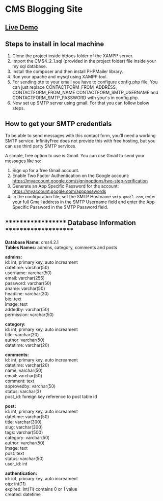 # CMS Blogging Site

## [Live Demo](https://blogging.lovestoblog.com/)

## Steps to install in local machine

1. Clone the project inside htdocs folder of the XAMPP server.
2. Import the CMS4_2_1.sql (provided in the project folder) file inside your my sql database.
3. Install the composer and then install PHPMailer library.
4. Run your apache and mysql using XAMPP tool.
5. For sending otp to your email you have to configure config.php file. You can just replace CONTACTFORM_FROM_ADDRESS, CONTACTFORM_FROM_NAME
   CONTACTFORM_SMTP_USERNAME and CONTACTFORM_SMTP_PASSWORD with your's in config.php.
6. Now set up SMTP server using gmail. For that you can follow below steps.

## How to get your SMTP credentials

To be able to send messages with this contact form, you'll need a working SMTP service. InfinityFree does not provide this with free hosting, but you can use third party SMTP services.

A simple, free option to use is Gmail. You can use Gmail to send your messages like so:

1. Sign up for a free Gmail account.
2. Enable Two Factor Authentication on the Google account: https://myaccount.google.com/signinoptions/two-step-verification
3. Generate an App Specific Password for the account: https://myaccount.google.com/apppasswords
4. In the configuration file, set the SMTP Hostname `smtp.gmail.com`, enter your full Gmail address in the SMTP Username field and enter the App Specific Password in the SMTP Password field.


##  ***************** Database Information *******************

<b>Database Name:</b> cms4.2.1 <br>
<b>Tables Names:</b> admins, category, comments and posts

<b>admins:</b> \
  id: int, primary key, auto increament \
  datetime: varchar(50) \
  username: varchar(50) \
  email: varchar(255) \
  password: varchar(50) \
  aname: varchar(50) \
  headline: varchar(30) \
  bio: text \
  image: text \
  addedby: varchar(50) \
  permission: varchar(50)

<b>category:</b> \
  id: int, primary key, auto increament \
  title: varchar(20) \
  author: varchar(50) \
  datetime: varchar(20)

<b>comments:</b> \
  id: int, primary key, auto increament \
  datetime: varchar(20) \
  name: varchar(50) \
  email: varchar(50) \
  comment: text \
  approvedby: varchar(50) \
  status: varchar(3) \
  post_id: foreign key reference to post table id

<b>post:</b> \
  id: int, primary key, auto increament \
  datetime: varchar(50) \
  title: varchar(300) \
  slug: varchar(300) \
  tags: varchar(500) \
  category: varchar(50) \
  author: varchar(50) \
  image: text \
  post: text \
  status: varchar(50) \
  user_id: int

<b>authentication:</b> \
  id: int, primary key, auto increament \
  otp: int(11) \
  expired: int(11) contains 0 or 1 value \
  created: datetime
